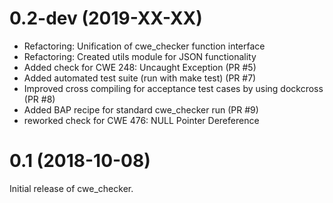 0.2-dev (2019-XX-XX)
=====

- Refactoring: Unification of cwe_checker function interface
- Refactoring: Created utils module for JSON functionality
- Added check for CWE 248: Uncaught Exception (PR #5)
- Added automated test suite (run with make test) (PR #7)
- Improved cross compiling for acceptance test cases by using dockcross (PR #8)
- Added BAP recipe for standard cwe_checker run (PR #9)
- reworked check for CWE 476: NULL Pointer Dereference

0.1 (2018-10-08)
=====

Initial release of cwe_checker.
